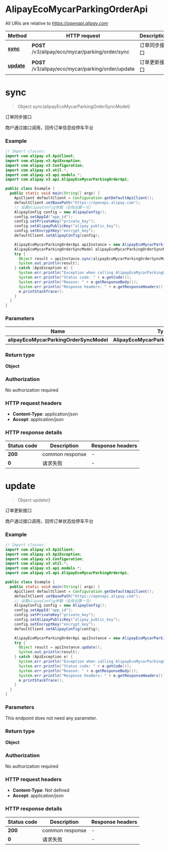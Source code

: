 # AlipayEcoMycarParkingOrderApi

All URIs are relative to *https://openapi.alipay.com*

| Method | HTTP request | Description |
|------------- | ------------- | -------------|
| [**sync**](AlipayEcoMycarParkingOrderApi.md#sync) | **POST** /v3/alipay/eco/mycar/parking/order/sync | 订单同步接口 |
| [**update**](AlipayEcoMycarParkingOrderApi.md#update) | **POST** /v3/alipay/eco/mycar/parking/order/update | 订单更新接口 |


<a name="sync"></a>
# **sync**
> Object sync(alipayEcoMycarParkingOrderSyncModel)

订单同步接口

商户通过接口调用，回传订单信息给停车平台

### Example
```java
// Import classes:
import com.alipay.v3.ApiClient;
import com.alipay.v3.ApiException;
import com.alipay.v3.Configuration;
import com.alipay.v3.util.*;
import com.alipay.v3.api.models.*;
import com.alipay.v3.api.AlipayEcoMycarParkingOrderApi;

public class Example {
  public static void main(String[] args) {
    ApiClient defaultClient = Configuration.getDefaultApiClient();
    defaultClient.setBasePath("https://openapi.alipay.com");
    // 设置alipayConfig参数（全局设置一次）
    AlipayConfig config = new AlipayConfig();
    config.setAppId("app_id");
    config.setPrivateKey("private_key");
    config.setAlipayPublicKey("alipay_public_key");
    config.setEncryptKey("encrypt_key");
    defaultClient.setAlipayConfig(config);

    AlipayEcoMycarParkingOrderApi apiInstance = new AlipayEcoMycarParkingOrderApi(defaultClient);
    AlipayEcoMycarParkingOrderSyncModel alipayEcoMycarParkingOrderSyncModel = new AlipayEcoMycarParkingOrderSyncModel(); // AlipayEcoMycarParkingOrderSyncModel | 
    try {
      Object result = apiInstance.sync(alipayEcoMycarParkingOrderSyncModel);
      System.out.println(result);
    } catch (ApiException e) {
      System.err.println("Exception when calling AlipayEcoMycarParkingOrderApi#sync");
      System.err.println("Status code: " + e.getCode());
      System.err.println("Reason: " + e.getResponseBody());
      System.err.println("Response headers: " + e.getResponseHeaders());
      e.printStackTrace();
    }
  }
}
```

### Parameters

| Name | Type | Description  | Notes |
|------------- | ------------- | ------------- | -------------|
| **alipayEcoMycarParkingOrderSyncModel** | **AlipayEcoMycarParkingOrderSyncModel**|  | [optional] |

### Return type

**Object**

### Authorization

No authorization required

### HTTP request headers

 - **Content-Type**: application/json
 - **Accept**: application/json

### HTTP response details
| Status code | Description | Response headers |
|-------------|-------------|------------------|
| **200** | common response |  -  |
| **0** | 请求失败 |  -  |

<a name="update"></a>
# **update**
> Object update()

订单更新接口

商户通过接口调用，回传订单状态给停车平台

### Example
```java
// Import classes:
import com.alipay.v3.ApiClient;
import com.alipay.v3.ApiException;
import com.alipay.v3.Configuration;
import com.alipay.v3.util.*;
import com.alipay.v3.api.models.*;
import com.alipay.v3.api.AlipayEcoMycarParkingOrderApi;

public class Example {
  public static void main(String[] args) {
    ApiClient defaultClient = Configuration.getDefaultApiClient();
    defaultClient.setBasePath("https://openapi.alipay.com");
    // 设置alipayConfig参数（全局设置一次）
    AlipayConfig config = new AlipayConfig();
    config.setAppId("app_id");
    config.setPrivateKey("private_key");
    config.setAlipayPublicKey("alipay_public_key");
    config.setEncryptKey("encrypt_key");
    defaultClient.setAlipayConfig(config);

    AlipayEcoMycarParkingOrderApi apiInstance = new AlipayEcoMycarParkingOrderApi(defaultClient);
    try {
      Object result = apiInstance.update();
      System.out.println(result);
    } catch (ApiException e) {
      System.err.println("Exception when calling AlipayEcoMycarParkingOrderApi#update");
      System.err.println("Status code: " + e.getCode());
      System.err.println("Reason: " + e.getResponseBody());
      System.err.println("Response headers: " + e.getResponseHeaders());
      e.printStackTrace();
    }
  }
}
```

### Parameters
This endpoint does not need any parameter.

### Return type

**Object**

### Authorization

No authorization required

### HTTP request headers

 - **Content-Type**: Not defined
 - **Accept**: application/json

### HTTP response details
| Status code | Description | Response headers |
|-------------|-------------|------------------|
| **200** | common response |  -  |
| **0** | 请求失败 |  -  |

